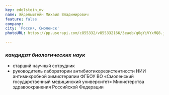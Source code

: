 ```yaml
---
key: edelstein_mv
name: Эйдельштейн Михаил Владимирович
feature: false
company: 
city: 'Россия, Смоленск'
photoURL: https://pp.userapi.com/c855332/v855332166/3eaeb/q0gYiVYxMQ8.jpg

---
```


### *кандидат биологических наук*

- старший научный сотрудник
- руководитель лаборатории антибиотикорезистентности НИИ антимикробной химиотерапии ФГБОУ ВО «Смоленский государственный медицинский университет» Министерства здравоохранения Российской Федерации